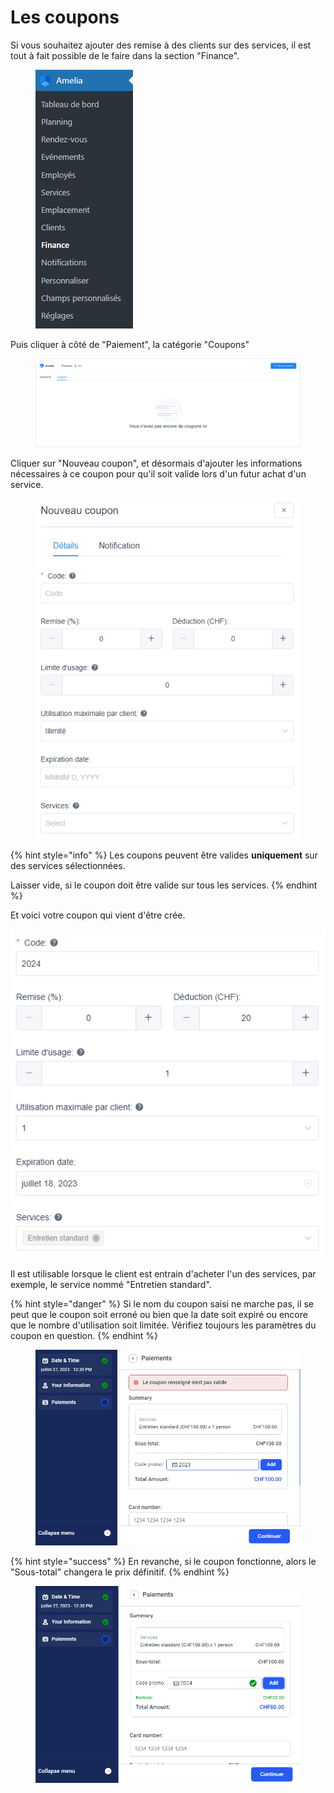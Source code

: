 # Les coupons

Si vous souhaitez ajouter des remise à des clients sur des services, il est tout à fait possible de le faire dans la section "Finance".

<figure><img src="../.gitbook/assets/image (15) (1).png" alt=""><figcaption></figcaption></figure>

Puis cliquer à côté de "Paiement", la catégorie "Coupons"

<figure><img src="../.gitbook/assets/image (9) (1).png" alt=""><figcaption></figcaption></figure>

Cliquer sur "Nouveau coupon", et désormais d'ajouter les informations nécessaires à ce coupon pour qu'il soit valide lors d'un futur achat d'un service.

<figure><img src="../.gitbook/assets/image (5) (1).png" alt=""><figcaption></figcaption></figure>

{% hint style="info" %}
Les coupons peuvent être valides **uniquement** sur des services sélectionnées.

Laisser vide, si le coupon doit être valide sur tous les services.
{% endhint %}

Et voici votre coupon qui vient d'être crée.

![](<../.gitbook/assets/image (17).png>)

Il est utilisable lorsque le client est entrain d'acheter l'un des services, par exemple, le service nommé "Entretien standard".

{% hint style="danger" %}
Si le nom du coupon saisi ne marche pas, il se peut que le coupon soit erroné ou bien que la date soit expiré ou encore que le nombre d'utilisation soit limitée. Vérifiez toujours les paramètres du coupon en question.
{% endhint %}

<figure><img src="../.gitbook/assets/image (1).png" alt=""><figcaption></figcaption></figure>

{% hint style="success" %}
En revanche, si le coupon fonctionne, alors le "Sous-total" changera le prix définitif.
{% endhint %}

<figure><img src="../.gitbook/assets/image (8) (1).png" alt=""><figcaption></figcaption></figure>
